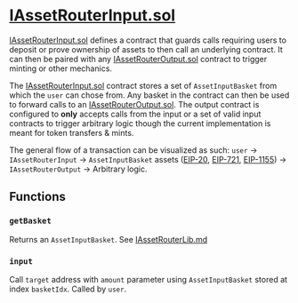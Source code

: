 [EIP-20]: https://eips.ethereum.org/EIPS/eip-20
[EIP-721]: https://eips.ethereum.org/EIPS/eip-721
[EIP-1155]: https://eips.ethereum.org/EIPS/eip-1155

[EIP-155]: https://eips.ethereum.org/EIPS/eip-155
[EIP-165]: https://eips.ethereum.org/EIPS/eip-165
[EIP-1820]: https://eips.ethereum.org/EIPS/eip-1820
[EIP-2470]: https://eips.ethereum.org/EIPS/eip-2470
[EIP-1014]: https://eips.ethereum.org/EIPS/eip-1014
[EIP-1167]: https://eips.ethereum.org/EIPS/eip-1167
[EIP-2470]: https://eips.ethereum.org/EIPS/eip-2470

[ether.js]: https://github.com/ethers-io/ethers.js/
[web3.js]: https://github.com/web3/web3.js
[Typechain]: https://github.com/dethcrypto/TypeChain
[HRE]: https://hardhat.org/hardhat-runner/docs/advanced/hardhat-runtime-environment
[ts-node]: https://github.com/TypeStrong/ts-node
[esbuild]: https://github.com/evanw/esbuild
[hardhat-shorthand]: https://github.com/NomicFoundation/hardhat/tree/main/packages/hardhat-shorthand
[@typechain/hardhat]: https://www.npmjs.com/package/@typechain/hardhat

[IAssetRouterLib.md]: ./IAssetRouterLib.md
[IAssetRouterInput.md]: ./IAssetRouterInput.md
[IAssetRouterOutput.md]: ./IAssetRouterOutput.md

[IAsset.sol]: ../../../owlprotocol-contracts/contracts/plugins/AssetRouter/IAsset.sol
[IAssetRouterInput.sol]: ../../../owlprotocol-contracts/contracts/plugins/AssetRouter/IAssetRouterInput.sol
[IAssetRouterOutput.sol]: ../../../owlprotocol-contracts/contracts/plugins/AssetRouter/IAssetRouterOutput.sol
[IERC721Dna.sol]: ../../../owlprotocol-contracts/contracts/assets/ERC721/IERC721Dna.sol


# [IAssetRouterInput.sol]
[IAssetRouterInput.sol] defines a contract that guards calls requiring users to deposit or prove ownership of assets to then call an underlying contract. It can then be paired with any  [IAssetRouterOutput.sol] contract to trigger minting or other mechanics.

The [IAssetRouterInput.sol] contract stores a set of `AssetInputBasket` from which the `user` can chose from. Any basket in the contract can then be used to forward calls to an [IAssetRouterOutput.sol]. The output contract is configured to **only** accepts calls from the input or a set of valid input contracts to trigger arbitrary logic though the current implementation is meant for token transfers & mints.

The general flow of a transaction can be visualized as such:
`user` -> `IAssetRouterInput` -> `AssetInputBasket` assets ([EIP-20], [EIP-721], [EIP-1155]) -> `IAssetRouterOutput` -> Arbitrary logic.


## Functions
### `getBasket`
Returns an `AssetInputBasket`. See [IAssetRouterLib.md]

### `input`
Call `target` address with `amount` parameter using `AssetInputBasket` stored at index `basketIdx`. Called by `user`.
